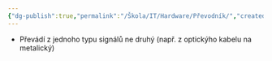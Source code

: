 ```yaml
---
{"dg-publish":true,"permalink":"/Škola/IT/Hardware/Převodník/","created":"1980-01-01T00:00:00.000+01:00","updated":"2024-03-18T08:54:52.695+01:00"}
---
```


- Převádí z jednoho typu signálů ne druhý (např. z optickýho kabelu na metalický)
